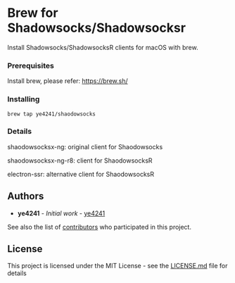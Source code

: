 # Brew for Shadowsocks/Shadowsocksr

Install Shadowsocks/ShadowsocksR clients for macOS with brew.

### Prerequisites

Install brew, please refer: https://brew.sh/

### Installing

```
brew tap ye4241/shaodowsocks
```

### Details

shaodowsocksx-ng: original client for Shaodowsocks

shaodowsocksx-ng-r8: client for ShaodowsocksR

electron-ssr: alternative client for ShaodowsocksR

## Authors

- **ye4241** - _Initial work_ - [ye4241](https://github.com/ye4241)

See also the list of [contributors](https://github.com/ye4241/shadowsocks/contributors) who participated in this project.

## License

This project is licensed under the MIT License - see the [LICENSE.md](LICENSE.md) file for details
